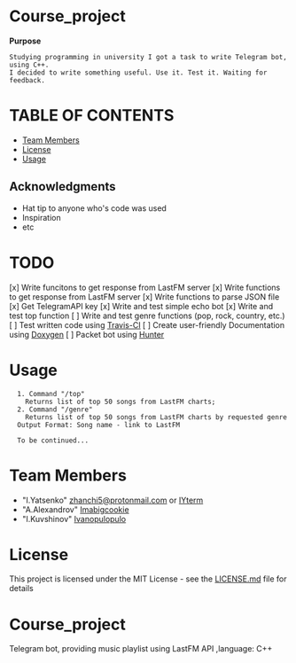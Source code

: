 # Course_project

**Purpose**
```
Studying programming in university I got a task to write Telegram bot, using C++.
I decided to write something useful. Use it. Test it. Waiting for feedback.
```
# TABLE OF CONTENTS
* [Team Members](#team-members)
* [License](#license)
* [Usage](#usage)

## Acknowledgments


* Hat tip to anyone who's code was used
* Inspiration
* etc

# <a name='todo'></a> TODO
[x] Write funcitons to get response from LastFM server
[x] Write functions to get response from LastFM server
[x] Write functions to parse JSON file
[x] Get TelegramAPI key
[x] Write and test simple echo bot
[x] Write and test top function
[ ] Write and test genre functions (pop, rock, country, etc.)
[ ] Test written code using [Travis-CI](https://travis-ci.org/)
[ ] Create user-friendly Documentation using [Doxygen](http://www.stack.nl/~dimitri/doxygen/)
[ ] Packet bot using [Hunter](https://github.com/ruslo/hunter)


# <a name='usage'></a> Usage

```
  1. Command "/top"
    Returns list of top 50 songs from LastFM charts;
  2. Command "/genre"
    Returns list of top 50 songs from LastFM charts by requested genre
  Output Format: Song name - link to LastFM

  To be continued...
```

# <a name="team-members"></a>Team Members
* "I.Yatsenko" <zhanchi5@protonmail.com> or [IYterm](https://github.com/IYterm)
* "A.Alexandrov" [Imabigcookie](https://github.com/Imabigcookie)
* "I.Kuvshinov" [Ivanopulopulo](https://github.com/Ivanopulopulo)



# <a name='license'></a> License
This project is licensed under the MIT License - see the [LICENSE.md](LICENSE.md) file for details

# Course_project
Telegram bot, providing music playlist using LastFM API ,language: C++

